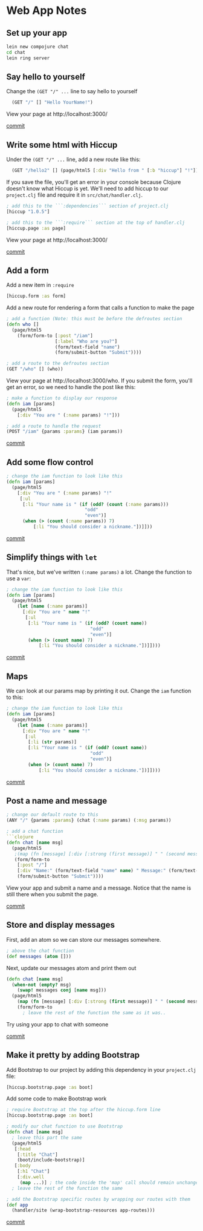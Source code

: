 # Web App Notes


## Set up your app

```bash
lein new compojure chat
cd chat
lein ring server
```


## Say hello to yourself

Change the ```(GET "/" ...``` line to say hello to yourself
```clojure
  (GET "/" [] "Hello YourName!")
```

View your page at http://localhost:3000/

[commit](https://github.com/clojurebridge-minneapolis/chat/commit/68695029d7933fc0272b4cd5d541ff9473db340b)


## Write some html with Hiccup

Under the ```(GET "/" ...``` line, add a new route like this:
```clojure
  (GET "/hello2" [] (page/html5 [:div "Hello from " [:b "hiccup"] "!"]))
```

If you save the file, you'll get an error in your console because Clojure doesn't know what Hiccup is yet. We'll need to add hiccup to our ```project.clj``` file and require it in ```src/chat/handler.clj```.
```clojure
; add this to the ```:dependencies``` section of project.clj
[hiccup "1.0.5"]

; add this to the ```:require``` section at the top of handler.clj
[hiccup.page :as page]
```

View your page at http://localhost:3000/

[commit](https://github.com/clojurebridge-minneapolis/chat/commit/a5eb7cb2c6753cda053c716bc740fe6fdce5f9de)


## Add a form

Add a new item in ```:require```
```clojure
[hiccup.form :as form]
```

Add a new route for rendering a form that calls a function to make the page
```clojure
; add a function (Note: this must be before the defroutes section
(defn who []
  (page/html5
    (form/form-to [:post "/iam"]
                  [:label "Who are you?"]
                  (form/text-field "name")
                  (form/submit-button "Submit"))))

; add a route to the defroutes section
(GET "/who" [] (who))
```

View your page at http://localhost:3000/who. If you submit the form, you'll get an error, so we need to handle the post like this:
```clojure
; make a function to display our response
(defn iam [params]
  (page/html5
    [:div "You are " (:name params) "!"]))

; add a route to handle the request
(POST "/iam" {params :params} (iam params))
```

[commit](https://github.com/clojurebridge-minneapolis/chat/commit/fda95cd021e832f8230d7eded8240488fb80d89f)


## Add some flow control

```clojure
; change the iam function to look like this
(defn iam [params]
  (page/html5
    [:div "You are " (:name params) "!"
     [:ul
      [:li "Your name is " (if (odd? (count (:name params)))
                             "odd"
                             "even")]
      (when (> (count (:name params)) 7)
          [:li "You should consider a nickname."])]]))
```

[commit](https://github.com/clojurebridge-minneapolis/chat/commit/705227c000454f18c0f1ac7bba79bcf7f71e627a)


## Simplify things with ```let```

That's nice, but we've written ```(:name params)``` a lot. Change the function to use a ```var```:
```clojure
; change the iam function to look like this
(defn iam [params]
  (page/html5
    (let [name (:name params)]
      [:div "You are " name "!"
       [:ul
        [:li "Your name is " (if (odd? (count name))
                               "odd"
                               "even")]
        (when (> (count name) 7)
            [:li "You should consider a nickname."])]])))
```

[commit](https://github.com/clojurebridge-minneapolis/chat/commit/4bf28482e4b6c72bba1c6b635a1e30b2fd9f9879)


## Maps

We can look at our params map by printing it out. Change the ```iam``` function to this:
```clojure
; change the iam function to look like this
(defn iam [params]
  (page/html5
    (let [name (:name params)]
      [:div "You are " name "!"
       [:ul
        [:li (str params)]
        [:li "Your name is " (if (odd? (count name))
                               "odd"
                               "even")]
        (when (> (count name) 7)
            [:li "You should consider a nickname."])]])))
```

[commit](https://github.com/clojurebridge-minneapolis/chat/commit/9dcfa8cf5577c6fa65d7f8141d7788a5e56d1add)


## Post a name and message

```clojure
; change our default route to this
(ANY "/" {params :params} (chat (:name params) (:msg params))

; add a chat function
```clojure
(defn chat [name msg]
  (page/html5
   ;(map (fn [message] [:div [:strong (first message)] " " (second message)]) @messages)
   (form/form-to
    [:post "/"]
    [:div "Name:" (form/text-field "name" name) " Message:" (form/text-field "msg")]
    (form/submit-button "Submit"))))
```

View your app and submit a name and a message. Notice that the name is still there when you
submit the page.

[commit](https://github.com/clojurebridge-minneapolis/chat/commit/0af9ad31c50d8bd8552df759ec6dfdba35b7dbb7)


## Store and display messages

First, add an atom so we can store our messages somewhere.
```clojure
; above the chat function
(def messages (atom []))
```

Next, update our messages atom and print them out
```clojure
(defn chat [name msg]
  (when-not (empty? msg)
    (swap! messages conj [name msg]))
  (page/html5
    (map (fn [message] [:div [:strong (first message)] " " (second message)]) @messages)
    (form/form-to
      ; leave the rest of the function the same as it was..
```

Try using your app to chat with someone

[commit](https://github.com/clojurebridge-minneapolis/chat/commit/7350384b5f97dc618a4e81a175e8bfaf12c629e1)


## Make it pretty by adding Bootstrap

Add Bootstrap to our project by adding this dependency in your ```project.clj``` file:
```clojure
[hiccup.bootstrap.page :as boot]
```

Add some code to make Bootstrap work
```clojure
; require Bootstrap at the top after the hiccup.form line
[hiccup.bootstrap.page :as boot]

; modify our chat function to use Bootstrap
(defn chat [name msg]
  ; leave this part the same
  (page/html5
   [:head
    [:title "Chat"]
    (boot/include-bootstrap)]
   [:body
    [:h1 "Chat"]
    [:div.well
     (map ...)] ; the code inside the 'map' call should remain unchanged
  ; leave the rest of the function the same

; add the Bootstrap specific routes by wrapping our routes with them
(def app
  (handler/site (wrap-bootstrap-resources app-routes)))
```

[commit](https://github.com/clojurebridge-minneapolis/chat/commit/a518836ff9b7e0016d006051fd88dd707ffcdbe7)
